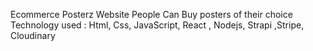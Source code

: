 Ecommerce Posterz Website
People Can Buy posters of their choice
Technology used : Html, Css, JavaScript, React , Nodejs, Strapi ,Stripe, Cloudinary
